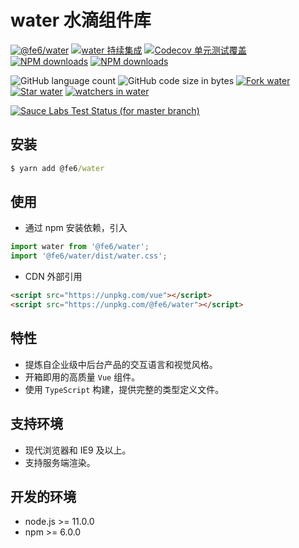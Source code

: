 # water 水滴组件库

[![@fe6/water](https://img.shields.io/npm/v/@fe6/water.svg?style=flat-square)](https://www.npmjs.org/package/@fe6/water)
[![water 持续集成](https://travis-ci.org/fe6/water.svg?branch=master)](https://travis-ci.org/fe6/water)
[![Codecov 单元测试覆盖](https://img.shields.io/codecov/c/github/fe6/water/master.svg?style=flat)](https://codecov.io/gh/fe6/water/branch/master)
[![NPM downloads](http://img.shields.io/npm/dm/@fe6/water.svg?style=flat-square)](https://npmjs.org/package/@fe6/water)
[![NPM downloads](https://img.shields.io/npm/dt/@fe6/water.svg?style=flat-square)](https://npmjs.org/package/@fe6/water)

![GitHub language count](https://img.shields.io/github/languages/count/fe6/water.svg)
![GitHub code size in bytes](https://img.shields.io/github/languages/code-size/fe6/water.svg)
[![Fork water](https://img.shields.io/github/forks/fe6/water.svg?style=flat&label=Fork)](https://github.com/fe6/water/fork) [![Star water](https://img.shields.io/github/stars/fe6/water.svg?style=flat&label=Star)](https://github.com/fe6/water/stargazers)
[![watchers in water](https://img.shields.io/github/watchers/fe6/water.svg?style=flat&label=Watch)](https://github.com/fe6/water/watchers)

[![Sauce Labs Test Status (for master branch)](https://badges.herokuapp.com/browsers?googlechrome=7&firefox=7&microsoftedge=10&iexplore=9&safari=10.10)](https://saucelabs.com/u/_wmhilton)

## 安装

``` cmd
$ yarn add @fe6/water
```

## 使用

- 通过 npm 安装依赖，引入

``` js
import water from '@fe6/water';
import '@fe6/water/dist/water.css';
```

- CDN 外部引用

``` html
<script src="https://unpkg.com/vue"></script>
<script src="https://unpkg.com/@fe6/water"></script>
```

## 特性

- 提炼自企业级中后台产品的交互语言和视觉风格。
- 开箱即用的高质量 `Vue` 组件。
- 使用 `TypeScript` 构建，提供完整的类型定义文件。

## 支持环境

- 现代浏览器和 IE9 及以上。
- 支持服务端渲染。

## 开发的环境

- node.js >= 11.0.0
- npm >= 6.0.0